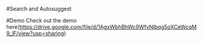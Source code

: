 #Search and Autosuggest

#Demo
Check out the demo here(https://drive.google.com/file/d/1AgxWbhBhWc9WfvNlbqg5oXCeWcqM9_lF/view?usp=sharing)
